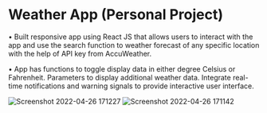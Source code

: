 # Weather App (Personal Project)
• Built responsive app using React JS that allows users to interact with the app and use the search function to weather forecast of any specific location with the help of API key from AccuWeather.

• App has functions to toggle display data in either degree Celsius or Fahrenheit. Parameters to display additional weather data. Integrate real-time notifications and warning signals to provide interactive user interface.

![Screenshot 2022-04-26 171227](https://user-images.githubusercontent.com/97010233/165395357-e8ca3464-7a71-4f81-a680-914380a23ad8.png)
![Screenshot 2022-04-26 171142](https://user-images.githubusercontent.com/97010233/165395395-5ee447b4-47e7-4203-a677-f90ff940f2e5.png)
